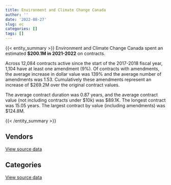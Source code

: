 ```yaml
---
title: Environment and Climate Change Canada
author: ''
date: '2022-08-27'
slug: ec
categories: []
tags: []
---
```


<script src="/rmarkdown-libs/htmlwidgets/htmlwidgets.js"></script>
<link href="/rmarkdown-libs/datatables-css/datatables-crosstalk.css" rel="stylesheet" />
<script src="/rmarkdown-libs/datatables-binding/datatables.js"></script>
<script src="/rmarkdown-libs/jquery/jquery-3.6.0.min.js"></script>
<link href="/rmarkdown-libs/dt-core-bootstrap/css/dataTables.bootstrap.min.css" rel="stylesheet" />
<link href="/rmarkdown-libs/dt-core-bootstrap/css/dataTables.bootstrap.extra.css" rel="stylesheet" />
<script src="/rmarkdown-libs/dt-core-bootstrap/js/jquery.dataTables.min.js"></script>
<script src="/rmarkdown-libs/dt-core-bootstrap/js/dataTables.bootstrap.min.js"></script>
<link href="/rmarkdown-libs/crosstalk/css/crosstalk.min.css" rel="stylesheet" />
<script src="/rmarkdown-libs/crosstalk/js/crosstalk.min.js"></script>
<script src="/rmarkdown-libs/htmlwidgets/htmlwidgets.js"></script>
<link href="/rmarkdown-libs/datatables-css/datatables-crosstalk.css" rel="stylesheet" />
<script src="/rmarkdown-libs/datatables-binding/datatables.js"></script>
<script src="/rmarkdown-libs/jquery/jquery-3.6.0.min.js"></script>
<link href="/rmarkdown-libs/dt-core-bootstrap/css/dataTables.bootstrap.min.css" rel="stylesheet" />
<link href="/rmarkdown-libs/dt-core-bootstrap/css/dataTables.bootstrap.extra.css" rel="stylesheet" />
<script src="/rmarkdown-libs/dt-core-bootstrap/js/jquery.dataTables.min.js"></script>
<script src="/rmarkdown-libs/dt-core-bootstrap/js/dataTables.bootstrap.min.js"></script>
<link href="/rmarkdown-libs/crosstalk/css/crosstalk.min.css" rel="stylesheet" />
<script src="/rmarkdown-libs/crosstalk/js/crosstalk.min.js"></script>

{{< entity_summary >}}
Environment and Climate Change Canada spent an estimated **\$200.1M in 2021-2022** on contracts.

Across 12,084 contracts active since the start of the 2017-2018 fiscal year, 1,104 have at least one amendment (9%). Of contracts with amendments, the average increase in dollar value was 139% and the average number of amendments was 1.53. Cumulatively these amendments represent an increase of \$269.2M over the original contract values.

The average contract duration was 0.87 years, and the average contract value (not including contracts under \$10k) was \$89.1K. The longest contract was 15.05 years. The largest contract by value (including amendments) was \$124.8M.

{{< /entity_summary >}}

## Vendors

<div id="htmlwidget-1" style="width:100%;height:auto;" class="datatables html-widget"></div>
<script type="application/json" data-for="htmlwidget-1">{"x":{"style":"bootstrap","filter":"none","vertical":false,"data":[["<a href=\"/vendors/1320376_ontario/\">1320376 ONTARIO<\/a>","<a href=\"/vendors/ab_sciex/\">AB SCIEX<\/a>","<a href=\"/vendors/acart_communications/\">ACART COMMUNICATIONS<\/a>","<a href=\"/vendors/adapt_pharma_canada/\">ADAPT PHARMA CANADA<\/a>","<a href=\"/vendors/advanced_business_interiors/\">ADVANCED BUSINESS INTERIORS<\/a>","<a href=\"/vendors/aeropro/\">AEROPRO<\/a>","<a href=\"/vendors/ainsworth/\">AINSWORTH<\/a>","<a href=\"/vendors/air_tindi/\">AIR TINDI<\/a>","<a href=\"/vendors/alliance_engineering_construction/\">ALLIANCE ENGINEERING CONSTRUCTION<\/a>","<a href=\"/vendors/ameresco_canada/\">AMERESCO CANADA<\/a>","<a href=\"/vendors/anchor_qea/\">ANCHOR QEA<\/a>","<a href=\"/vendors/aon_reed_stenhouse/\">AON REED STENHOUSE<\/a>","<a href=\"/vendors/associated_engineering/\">ASSOCIATED ENGINEERING<\/a>","<a href=\"/vendors/ats_services/\">ATS SERVICES<\/a>","<a href=\"/vendors/avjet_holding/\">AVJET HOLDING<\/a>","<a href=\"/vendors/axys_technologies/\">AXYS TECHNOLOGIES<\/a>","<a href=\"/vendors/beckman_coulter_canada/\">BECKMAN COULTER CANADA<\/a>","<a href=\"/vendors/brandt_tractor/\">BRANDT TRACTOR<\/a>","<a href=\"/vendors/bruker/\">BRUKER<\/a>","<a href=\"/vendors/c_core/\">C CORE<\/a>","<a href=\"/vendors/cache_computer_consulting/\">CACHE COMPUTER CONSULTING<\/a>","<a href=\"/vendors/campbell_scientific_canada/\">CAMPBELL SCIENTIFIC CANADA<\/a>","<a href=\"/vendors/canadian_helicopters/\">CANADIAN HELICOPTERS<\/a>","<a href=\"/vendors/canadian_north/\">CANADIAN NORTH<\/a>","<a href=\"/vendors/cansel_survey_equipment/\">CANSEL SURVEY EQUIPMENT<\/a>","<a href=\"/vendors/carmichael_engineering/\">CARMICHAEL ENGINEERING<\/a>","<a href=\"/vendors/cbci_telecom/\">CBCI TELECOM<\/a>","<a href=\"/vendors/ch2m_hill_canada/\">CH2M HILL CANADA<\/a>","<a href=\"/vendors/charron_human_resources/\">CHARRON HUMAN RESOURCES<\/a>","<a href=\"/vendors/cision_canada/\">CISION CANADA<\/a>","<a href=\"/vendors/cnw_group/\">CNW GROUP<\/a>","<a href=\"/vendors/coco_paving/\">COCO PAVING<\/a>","<a href=\"/vendors/commpower/\">COMMPOWER<\/a>","<a href=\"/vendors/concept_controls/\">CONCEPT CONTROLS<\/a>","<a href=\"/vendors/convergint_technologies/\">CONVERGINT TECHNOLOGIES<\/a>","<a href=\"/vendors/csdc_systems/\">CSDC SYSTEMS<\/a>","<a href=\"/vendors/cummins_canada/\">CUMMINS CANADA<\/a>","<a href=\"/vendors/d_doyle_installations/\">D DOYLE INSTALLATIONS<\/a>","<a href=\"/vendors/dalhousie_university/\">DALHOUSIE UNIVERSITY<\/a>","<a href=\"/vendors/dasco_equipment/\">DASCO EQUIPMENT<\/a>","<a href=\"/vendors/dbc_marine_safety_systems/\">DBC MARINE SAFETY SYSTEMS<\/a>","<a href=\"/vendors/decisive_group/\">DECISIVE GROUP<\/a>","<a href=\"/vendors/dynabook_canada/\">DYNABOOK CANADA<\/a>","<a href=\"/vendors/ebsco_canada/\">EBSCO CANADA<\/a>","<a href=\"/vendors/ekos_research_associates/\">EKOS RESEARCH ASSOCIATES<\/a>","<a href=\"/vendors/environics_research_group/\">ENVIRONICS RESEARCH GROUP<\/a>","<a href=\"/vendors/facca/\">FACCA<\/a>","<a href=\"/vendors/factiva/\">FACTIVA<\/a>","<a href=\"/vendors/fast_track_staffing/\">FAST TRACK STAFFING<\/a>","<a href=\"/vendors/fca_canada/\">FCA CANADA<\/a>","<a href=\"/vendors/federal_express_canada/\">FEDERAL EXPRESS CANADA<\/a>","<a href=\"/vendors/fia_group/\">FIA GROUP<\/a>","<a href=\"/vendors/flight_fuels/\">FLIGHT FUELS<\/a>","<a href=\"/vendors/flynn_canada/\">FLYNN CANADA<\/a>","<a href=\"/vendors/francis_canada_truck_centre/\">FRANCIS CANADA TRUCK CENTRE<\/a>","<a href=\"/vendors/gartner/\">GARTNER<\/a>","<a href=\"/vendors/gc_strategies/\">GC STRATEGIES<\/a>","<a href=\"/vendors/general_motors/\">GENERAL MOTORS<\/a>","<a href=\"/vendors/getinge_canada/\">GETINGE CANADA<\/a>","<a href=\"/vendors/ghd/\">GHD<\/a>","<a href=\"/vendors/gilmore_reproductions/\">GILMORE REPRODUCTIONS<\/a>","<a href=\"/vendors/global_knowledge/\">GLOBAL KNOWLEDGE<\/a>","<a href=\"/vendors/global_total_office/\">GLOBAL TOTAL OFFICE<\/a>","<a href=\"/vendors/global_upholstery/\">GLOBAL UPHOLSTERY<\/a>","<a href=\"/vendors/graw_radiosondes/\">GRAW RADIOSONDES<\/a>","<a href=\"/vendors/great_slave_helicopters/\">GREAT SLAVE HELICOPTERS<\/a>","<a href=\"/vendors/harnois_energies/\">HARNOIS ENERGIES<\/a>","<a href=\"/vendors/hatch/\">HATCH<\/a>","<a href=\"/vendors/hercules_slr/\">HERCULES SLR<\/a>","<a href=\"/vendors/holland_college/\">HOLLAND COLLEGE<\/a>","<a href=\"/vendors/hoskin_scientific/\">HOSKIN SCIENTIFIC<\/a>","<a href=\"/vendors/houle_electric/\">HOULE ELECTRIC<\/a>","<a href=\"/vendors/iceberg_networks/\">ICEBERG NETWORKS<\/a>","<a href=\"/vendors/ihs_global/\">IHS GLOBAL<\/a>","<a href=\"/vendors/info_tech_research_group/\">INFO TECH RESEARCH GROUP<\/a>","<a href=\"/vendors/integra_networks/\">INTEGRA NETWORKS<\/a>","<a href=\"/vendors/intergraph_canada/\">INTERGRAPH CANADA<\/a>","<a href=\"/vendors/it_net_consultants/\">IT NET CONSULTANTS<\/a>","<a href=\"/vendors/itex/\">ITEX<\/a>","<a href=\"/vendors/j_l_richards_associates/\">J L RICHARDS ASSOCIATES<\/a>","<a href=\"/vendors/john_wiley_sons/\">JOHN WILEY SONS<\/a>","<a href=\"/vendors/joseph_elie/\">JOSEPH ELIE<\/a>","<a href=\"/vendors/kenn_borek_air/\">KENN BOREK AIR<\/a>","<a href=\"/vendors/keystone_supplies_international/\">KEYSTONE SUPPLIES INTERNATIONAL<\/a>","<a href=\"/vendors/konica_minolta_business_solutions/\">KONICA MINOLTA BUSINESS SOLUTIONS<\/a>","<a href=\"/vendors/kontzamanis_graumann_smith/\">KONTZAMANIS GRAUMANN SMITH<\/a>","<a href=\"/vendors/kubota_canada/\">KUBOTA CANADA<\/a>","<a href=\"/vendors/kyndryl_canada/\">KYNDRYL CANADA<\/a>","<a href=\"/vendors/laurentian_technologies/\">LAURENTIAN TECHNOLOGIES<\/a>","<a href=\"/vendors/leonardo/\">LEONARDO<\/a>","<a href=\"/vendors/les_entreprises_p_e_c/\">LES ENTREPRISES P E C<\/a>","<a href=\"/vendors/lexisnexis_canada/\">LEXISNEXIS CANADA<\/a>","<a href=\"/vendors/liebherr_canada/\">LIEBHERR CANADA<\/a>","<a href=\"/vendors/like_10/\">LIKE 10<\/a>","<a href=\"/vendors/lloyd_libke_law_enforcement_sales/\">LLOYD LIBKE LAW ENFORCEMENT SALES<\/a>","<a href=\"/vendors/macdonald_dettwiler_and_associates/\">MACDONALD DETTWILER AND ASSOCIATES<\/a>","<a href=\"/vendors/manitoba_hydro/\">MANITOBA HYDRO<\/a>","<a href=\"/vendors/maplesoft_consulting/\">MAPLESOFT CONSULTING<\/a>","<a href=\"/vendors/maritime_fence/\">MARITIME FENCE<\/a>","<a href=\"/vendors/mccolman_sons_demolition/\">MCCOLMAN SONS DEMOLITION<\/a>","<a href=\"/vendors/media_q/\">MEDIA Q<\/a>","<a href=\"/vendors/mercury_marine/\">MERCURY MARINE<\/a>","<a href=\"/vendors/messa_computing/\">MESSA COMPUTING<\/a>","<a href=\"/vendors/metocean_telematics/\">METOCEAN TELEMATICS<\/a>","<a href=\"/vendors/michael_wager_consulting/\">MICHAEL WAGER CONSULTING<\/a>","<a href=\"/vendors/mid_canada_mod_center/\">MID CANADA MOD CENTER<\/a>","<a href=\"/vendors/mitsubishi_motor_sales/\">MITSUBISHI MOTOR SALES<\/a>","<a href=\"/vendors/mnp/\">MNP<\/a>","<a href=\"/vendors/mobile_resource_group/\">MOBILE RESOURCE GROUP<\/a>","<a href=\"/vendors/moerae_solutions/\">MOERAE SOLUTIONS<\/a>","<a href=\"/vendors/mustang_helicopters/\">MUSTANG HELICOPTERS<\/a>","<a href=\"/vendors/nadine_international/\">NADINE INTERNATIONAL<\/a>","<a href=\"/vendors/nav_canada/\">NAV CANADA<\/a>","<a href=\"/vendors/nova_networks/\">NOVA NETWORKS<\/a>","<a href=\"/vendors/nua_office/\">NUA OFFICE<\/a>","<a href=\"/vendors/ogilvy_montreal/\">OGILVY MONTREAL<\/a>","<a href=\"/vendors/onx_enterprise_solutions/\">ONX ENTERPRISE SOLUTIONS<\/a>","<a href=\"/vendors/oproma/\">OPROMA<\/a>","<a href=\"/vendors/oracle_canada/\">ORACLE CANADA<\/a>","<a href=\"/vendors/orangutech/\">ORANGUTECH<\/a>","<a href=\"/vendors/oxford_economics_usa/\">OXFORD ECONOMICS USA<\/a>","<a href=\"/vendors/pacwill_environmental/\">PACWILL ENVIRONMENTAL<\/a>","<a href=\"/vendors/paladin_group/\">PALADIN GROUP<\/a>","<a href=\"/vendors/parsons_canada/\">PARSONS CANADA<\/a>","<a href=\"/vendors/pepco/\">PEPCO<\/a>","<a href=\"/vendors/phaselock_systems_international/\">PHASELOCK SYSTEMS INTERNATIONAL<\/a>","<a href=\"/vendors/polaris_industries/\">POLARIS INDUSTRIES<\/a>","<a href=\"/vendors/port_of_spain_holdings/\">PORT OF SPAIN HOLDINGS<\/a>","<a href=\"/vendors/procom_consultants/\">PROCOM CONSULTANTS<\/a>","<a href=\"/vendors/proquest/\">PROQUEST<\/a>","<a href=\"/vendors/prosci_canada/\">PROSCI CANADA<\/a>","<a href=\"/vendors/protak_consulting_group/\">PROTAK CONSULTING GROUP<\/a>","<a href=\"/vendors/purespirit_solutions/\">PURESPIRIT SOLUTIONS<\/a>","<a href=\"/vendors/quinan_construction/\">QUINAN CONSTRUCTION<\/a>","<a href=\"/vendors/quintet_consulting/\">QUINTET CONSULTING<\/a>","<a href=\"/vendors/r2i/\">R2I<\/a>","<a href=\"/vendors/rampart_international/\">RAMPART INTERNATIONAL<\/a>","<a href=\"/vendors/raytheon/\">RAYTHEON<\/a>","<a href=\"/vendors/rhea/\">RHEA<\/a>","<a href=\"/vendors/rohde_schwarz_canada/\">ROHDE SCHWARZ CANADA<\/a>","<a href=\"/vendors/rondar/\">RONDAR<\/a>","<a href=\"/vendors/sas_institute/\">SAS INSTITUTE<\/a>","<a href=\"/vendors/scalar_decisions/\">SCALAR DECISIONS<\/a>","<a href=\"/vendors/selex/\">SELEX<\/a>","<a href=\"/vendors/sgs_axys_analytical_services/\">SGS AXYS ANALYTICAL SERVICES<\/a>","<a href=\"/vendors/shi_canada/\">SHI CANADA<\/a>","<a href=\"/vendors/skillsoft_canada/\">SKILLSOFT CANADA<\/a>","<a href=\"/vendors/softsim_technologies/\">SOFTSIM TECHNOLOGIES<\/a>","<a href=\"/vendors/steris_canada/\">STERIS CANADA<\/a>","<a href=\"/vendors/subaru_canada/\">SUBARU CANADA<\/a>","<a href=\"/vendors/summit_canada_distributors/\">SUMMIT CANADA DISTRIBUTORS<\/a>","<a href=\"/vendors/suncor_energy/\">SUNCOR ENERGY<\/a>","<a href=\"/vendors/systematix_solutions/\">SYSTEMATIX SOLUTIONS<\/a>","<a href=\"/vendors/systemscope/\">SYSTEMSCOPE<\/a>","<a href=\"/vendors/taligent_consulting/\">TALIGENT CONSULTING<\/a>","<a href=\"/vendors/telecom_computer_services/\">TELECOM COMPUTER SERVICES<\/a>","<a href=\"/vendors/tenaquip/\">TENAQUIP<\/a>","<a href=\"/vendors/the_halifax_group/\">THE HALIFAX GROUP<\/a>","<a href=\"/vendors/the_mathworks/\">THE MATHWORKS<\/a>","<a href=\"/vendors/the_vcan_group/\">THE VCAN GROUP<\/a>","<a href=\"/vendors/thomas_schmidt/\">THOMAS SCHMIDT<\/a>","<a href=\"/vendors/titan_boats/\">TITAN BOATS<\/a>","<a href=\"/vendors/totem_offisource/\">TOTEM OFFISOURCE<\/a>","<a href=\"/vendors/toure_cleaning_services/\">TOURE CLEANING SERVICES<\/a>","<a href=\"/vendors/transwest_air/\">TRANSWEST AIR<\/a>","<a href=\"/vendors/universal_helicopters/\">UNIVERSAL HELICOPTERS<\/a>","<a href=\"/vendors/university_of_british_columbia/\">UNIVERSITY OF BRITISH COLUMBIA<\/a>","<a href=\"/vendors/university_of_calgary/\">UNIVERSITY OF CALGARY<\/a>","<a href=\"/vendors/university_of_guelph/\">UNIVERSITY OF GUELPH<\/a>","<a href=\"/vendors/university_of_new_brunswick/\">UNIVERSITY OF NEW BRUNSWICK<\/a>","<a href=\"/vendors/university_of_ottawa/\">UNIVERSITY OF OTTAWA<\/a>","<a href=\"/vendors/university_of_regina/\">UNIVERSITY OF REGINA<\/a>","<a href=\"/vendors/university_of_saskatchewan/\">UNIVERSITY OF SASKATCHEWAN<\/a>","<a href=\"/vendors/university_of_toronto/\">UNIVERSITY OF TORONTO<\/a>","<a href=\"/vendors/university_of_waterloo/\">UNIVERSITY OF WATERLOO<\/a>","<a href=\"/vendors/university_of_western_ontario/\">UNIVERSITY OF WESTERN ONTARIO<\/a>","<a href=\"/vendors/vaisala_canada/\">VAISALA CANADA<\/a>","<a href=\"/vendors/waste_management_of_canada/\">WASTE MANAGEMENT OF CANADA<\/a>","<a href=\"/vendors/waters/\">WATERS<\/a>","<a href=\"/vendors/westower_communications/\">WESTOWER COMMUNICATIONS<\/a>","<a href=\"/vendors/wilco_contractors_southwest/\">WILCO CONTRACTORS SOUTHWEST<\/a>","<a href=\"/vendors/yamaha_motors_canada/\">YAMAHA MOTORS CANADA<\/a>","<a href=\"/vendors/zodiac_hurricane_technologies/\">ZODIAC HURRICANE TECHNOLOGIES<\/a>"],[24916.5,126962.18,218516.64,15866.55,null,null,19179.45,644363.42,null,null,null,23014.05,null,2003045.74,null,747730.12,89830.66,null,115139.85,12947.97,null,1051698.32,393145.69,24395.5,47464.59,null,111996.22,null,null,15106.19,649.05,21809,980779.78,null,null,15109.43,386224.97,64623.5,null,144423.72,null,null,null,45128.07,null,44120.83,null,null,207736.06,39819.33,null,535224.37,64619.94,null,120969.55,386398.71,61511.63,null,11721.79,null,null,45702.85,null,33479.48,2423822.3,14855.4,20160,86231.25,11100.69,null,1287067.93,null,null,149290.73,61224.19,266643.91,55128.85,90068.56,23521.35,null,null,19983.75,12913.26,171795.98,45597.7,null,null,null,null,18470677.4,null,null,5535.87,null,22218.64,8064,null,589814.06,null,null,54959.08,29693.3,null,278032.28,null,null,null,null,273921.46,1482351.73,857.19,null,null,73616.7,65875.88,null,null,97098.95,null,2787.22,903168.15,1399931.17,93345.66,null,null,null,12235.15,null,null,10110.38,null,null,null,null,null,null,115828.48,52500,null,null,587869.27,86225.61,null,12270432.18,864076.73,24998.32,48046.33,50550.66,23961.76,30151.85,24097.25,null,1192458.75,84457.91,236078.88,33773.05,null,302542.35,50025.97,14486.85,23569.88,null,73606.59,311539.19,null,null,20000,24900.03,105837.89,28085.3,166970.84,43743.75,59727.08,120117.78,97722.86,63466.5,993908.28,29927.53,921472.59,133217.96,null,null,null],[14096.75,556500.48,101454.16,null,104506.28,174509.08,23946.32,792245.29,null,15262.91,39249.88,30820.55,160039.08,1830201.44,null,1486179.69,null,null,34557.78,14110.72,null,815869.82,1428922.27,null,41926.73,1761.51,null,16400.6,90487.5,78983.77,39592.2,null,1063678.46,14030.76,null,28109.9,389276.01,64800.55,24261.1,347295.68,null,null,null,145791.97,36740.61,26124.17,160460,null,118558.53,79807.83,null,59652.38,17465.18,null,null,397817.09,310929.6,41658.89,10162.86,null,null,19499.76,null,39652.08,2340277.25,514039.54,14716.8,null,88046.41,null,2363001.12,null,28743.75,56964.55,33572.7,null,60175.77,90315.32,null,null,null,884308.5,12018.78,7183.67,75246.21,null,null,null,73972.97,18509449.66,24144.75,null,621.84,null,null,51640.23,null,591429.98,13524,null,55515.63,null,null,247548.85,null,24689.87,null,21000,479690.21,1894063.66,81679.11,null,null,30295.27,null,null,null,97364.98,399697.14,67306.88,909420.4,1867011.81,23689.78,24973,null,85240.11,null,null,247664.35,12321.63,null,null,153487.27,null,68988.33,null,36468.4,52500,null,12654.48,1462817.12,97652.22,14896.01,12304049.81,919833.59,1392154.89,91539.07,null,91778.32,null,null,null,1077397.81,197191.71,422151.81,2141985.26,null,39995.15,46223.72,null,null,null,null,312392.72,33332.26,63550.15,42730,21420,16676.61,49633.95,114305.36,null,68923.13,192851.76,133581.12,null,1278869.17,29472.88,546136.68,217678.88,null,11260.15,null],[null,83177.47,null,null,null,199198.65,24544.87,689851.72,17515,null,null,16729.33,113850.45,1428055.32,null,1374975.46,null,27632.63,32869.94,11891.43,51949.37,922255.42,1195386.49,null,14840.97,21431.73,null,70426.13,null,6474.08,67068.75,null,1060772.23,null,null,37386.24,326277.02,45200,30044,272667.3,10201.64,65705.64,5035218.3,147427.31,3736.33,null,null,10156.2,42307.07,249658.02,67800,129601.91,15469.7,null,null,108353.08,null,509422.86,13448.76,null,24384.18,32684.95,20304.17,null,2333883.05,554708.91,null,null,21248.46,null,2325045.1,null,null,83930.74,null,null,60011.36,37982.3,11537.51,11852.29,69829.08,23366.89,168876.67,13525.77,85116.42,30788.49,95688.4,null,46761.1,18572070.32,null,null,null,null,null,10681.36,16885.6,478517.48,null,null,57487.5,13073.74,null,69037.56,null,null,null,null,478379.58,1819219.83,191360.93,130277.42,null,null,22620.23,null,22201.49,97098.95,872234.5,47437.48,906935.65,1955971.16,32994.16,null,1702.52,125310.21,60387.46,449321.9,246987.67,null,null,null,159262.1,null,7929.69,106377.6,null,null,38194.7,null,1272958.67,78346.25,10083.62,12270432.18,934262.46,11310.59,41108.46,null,52427.76,null,null,20130.18,909171.83,242097.38,425677.95,33477.41,23814.25,56605.7,132998.28,null,null,102539.06,null,311539.19,81305.56,74227.65,220791.85,80913.65,30224.44,39890.53,42363.31,null,96928.41,187872.39,174136.83,76595.6,1852341.52,31835.04,789784.36,204116.54,74414.94,3868.77,18927.3],[null,99096.03,null,null,237565.85,199198.65,25084.1,979286.61,null,22600,null,12837.55,95391.27,1286045.52,21832.52,896294.48,null,350013.37,206649.82,51671.07,156706.77,929282.25,1793374.13,null,93583.23,null,null,53060.78,15255,null,45053.75,null,1060772.23,null,49157.78,46739.03,295995.02,33719.71,null,896938.48,null,39878.22,1489070.33,77558.6,null,39922.09,null,10460.88,106033.47,null,129950,null,85834.14,275079.29,null,117831.57,null,1546412.02,13448.76,64590.89,null,49251.05,126573.77,null,2333883.05,809398.66,null,null,null,11800,2067818.67,6482.61,null,244202.64,null,null,60667.11,102692.9,12496.12,49384.55,372580.72,22623.11,344223.46,16135.56,78932.7,72972.72,null,26170.33,81862.62,18809791.21,null,4415.63,null,10416.43,null,null,10414.4,null,3216.27,48313.15,167671.88,null,45158.39,null,209397.35,null,33614.42,null,478379.58,3676901,46922.4,279713.28,22162.69,null,50133.54,467901.64,null,150015.58,1037900.06,63181.44,905920.14,null,252.77,null,22294.94,151845.63,170805.09,null,559495.63,13817.35,19269.81,153202.12,391201.4,398404.68,32346.25,null,45350.19,null,null,null,1272958.67,88383.25,null,12270432.18,595333.33,13811.95,37480.55,null,37339.43,null,null,11369.82,869220.7,124870.03,364173.9,18197.47,null,23308.23,61888.45,null,265764.71,28710.94,null,474916.06,null,null,138118.88,34130.25,56179.48,62209.22,81610.45,null,250572.95,109125.23,66607.7,67191.9,1665043.3,30705.04,252664.93,81991.81,52088.33,82553.17,null]],"container":"<table class=\"table table-striped table-hover row-border order-column display\">\n  <thead>\n    <tr>\n      <th>Vendor<\/th>\n      <th>2018-2019<\/th>\n      <th>2019-2020<\/th>\n      <th>2020-2021<\/th>\n      <th>2021-2022<\/th>\n    <\/tr>\n  <\/thead>\n<\/table>","options":{"order":[[4,"desc"]],"pageLength":10,"autoWidth":true,"columnDefs":[{"targets":1,"render":"function(data, type, row, meta) {\n    return type !== 'display' ? data : DTWidget.formatCurrency(data, \"$\", 2, 3, \",\", \".\", true, null);\n  }"},{"targets":2,"render":"function(data, type, row, meta) {\n    return type !== 'display' ? data : DTWidget.formatCurrency(data, \"$\", 2, 3, \",\", \".\", true, null);\n  }"},{"targets":3,"render":"function(data, type, row, meta) {\n    return type !== 'display' ? data : DTWidget.formatCurrency(data, \"$\", 2, 3, \",\", \".\", true, null);\n  }"},{"targets":4,"render":"function(data, type, row, meta) {\n    return type !== 'display' ? data : DTWidget.formatCurrency(data, \"$\", 2, 3, \",\", \".\", true, null);\n  }"},{"width":"16%","targets":[1,2,3,4]},{"className":"dt-right","targets":[1,2,3,4]}],"orderClasses":false}},"evals":["options.columnDefs.0.render","options.columnDefs.1.render","options.columnDefs.2.render","options.columnDefs.3.render"],"jsHooks":[]}</script>
<p class="text-right">
<a href="https://github.com/GoC-Spending/contracts-data/tree/main/data/out/departments/ec/summary_by_fiscal_year_by_vendor.csv" class="source-data-link btn btn-link">View source data</a>
</p>

## Categories

<div id="htmlwidget-2" style="width:100%;height:auto;" class="datatables html-widget"></div>
<script type="application/json" data-for="htmlwidget-2">{"x":{"style":"bootstrap","filter":"none","vertical":false,"data":[["<a href=\"/categories/0_other/\">(Other)<\/a>","<a href=\"/categories/1_facilities_and_construction/\">Facilities and construction<\/a>","<a href=\"/categories/10_office_management/\">Office management<\/a>","<a href=\"/categories/2_professional_services/\">Professional services<\/a>","<a href=\"/categories/3_information_technology/\">Information technology<\/a>","<a href=\"/categories/4_medical/\">Medical<\/a>","<a href=\"/categories/5_transportation_and_logistics/\">Transportation and logistics<\/a>","<a href=\"/categories/6_industrial_products_and_services/\">Industrial products and services<\/a>","<a href=\"/categories/7_travel/\">Travel<\/a>","<a href=\"/categories/8_security_and_protection/\">Security and protection<\/a>","<a href=\"/categories/9_human_capital/\">Human capital<\/a>"],[24433.58,44306554.93,4008351.77,38326810.83,18467395.67,89342.48,6589078.17,21293398.92,490639.36,833200.82,4552284.66],[161474.62,42817186.17,6482980.06,44856885.08,19747425.46,55132.45,15051783.85,27766433.63,237312.06,4054901.89,5287274.42],[null,46221162.82,2924476.92,53258841.99,24161082.11,27485.81,14576879.21,26725856.23,19882.31,3870263.62,5535366.17],[null,49013484.62,4956754.83,59873217.16,29693867.12,36962.9,19596110.91,24791250.82,57096.06,3318102.31,8761576.22]],"container":"<table class=\"table table-striped table-hover row-border order-column display\">\n  <thead>\n    <tr>\n      <th>Category<\/th>\n      <th>2018-2019<\/th>\n      <th>2019-2020<\/th>\n      <th>2020-2021<\/th>\n      <th>2021-2022<\/th>\n    <\/tr>\n  <\/thead>\n<\/table>","options":{"order":[[4,"desc"]],"dom":"t","pageLength":30,"autoWidth":true,"columnDefs":[{"targets":1,"render":"function(data, type, row, meta) {\n    return type !== 'display' ? data : DTWidget.formatCurrency(data, \"$\", 2, 3, \",\", \".\", true, null);\n  }"},{"targets":2,"render":"function(data, type, row, meta) {\n    return type !== 'display' ? data : DTWidget.formatCurrency(data, \"$\", 2, 3, \",\", \".\", true, null);\n  }"},{"targets":3,"render":"function(data, type, row, meta) {\n    return type !== 'display' ? data : DTWidget.formatCurrency(data, \"$\", 2, 3, \",\", \".\", true, null);\n  }"},{"targets":4,"render":"function(data, type, row, meta) {\n    return type !== 'display' ? data : DTWidget.formatCurrency(data, \"$\", 2, 3, \",\", \".\", true, null);\n  }"},{"width":"16%","targets":[1,2,3,4]},{"className":"dt-right","targets":[1,2,3,4]}],"orderClasses":false,"lengthMenu":[10,25,30,50,100]}},"evals":["options.columnDefs.0.render","options.columnDefs.1.render","options.columnDefs.2.render","options.columnDefs.3.render"],"jsHooks":[]}</script>
<p class="text-right">
<a href="https://github.com/GoC-Spending/contracts-data/tree/main/data/out/departments/ec/summary_by_fiscal_year_by_category.csv" class="source-data-link btn btn-link">View source data</a>
</p>
